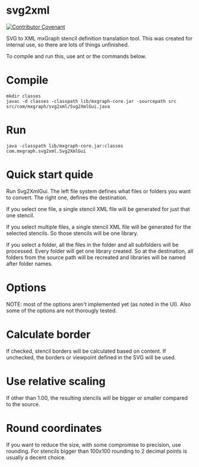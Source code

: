 svg2xml
=======

[![Contributor Covenant](https://img.shields.io/badge/Contributor%20Covenant-v2.0%20adopted-ff69b4.svg)](CODE_OF_CONDUCT.md)

SVG to XML mxGraph stencil definition translation tool. This was created for internal use, so there are lots of things unfinished.

To compile and run this, use ant or the commands below.

Compile
=======

```
mkdir classes
javac -d classes -classpath lib/mxgraph-core.jar -sourcepath src src/com/mxgraph/svg2xml/Svg2XmlGui.java
```

Run
===

`java -classpath lib/mxgraph-core.jar:classes com.mxgraph.svg2xml.Svg2XmlGui`


Quick start quide
=================

Run Svg2XmlGui. The left file system defines what files or folders you want to convert. The right one, defines the destination.

If you select one file, a single stencil XML file will be generated for just that one stencil. 

If you select multiple files, a single stencil XML file will be generated for the selected stencils. So those stencils will be one library.

If you select a folder, all the files in the folder and all subfolders will be processed. Every folder will get one library created. So at the destination, all folders from the source path will be recreated and libraries will be named after folder names.

Options
=======

NOTE: most of the options aren't implemented yet (as noted in the UI). Also some of the options are not thorougly tested.

Calculate border
================

If checked, stencil borders will be calculated based on content. If unchecked, the borders or viewpoint defined in the SVG will be used.

Use relative scaling
====================

If other than 1.00, the resulting stencils will be bigger or smaller compared to the source.

Round coordinates
=================

If you want to reduce the size, with some compromise to precision, use rounding. For stencils bigger than 100x100 rounding to 2 decimal points is usually a decent choice.
